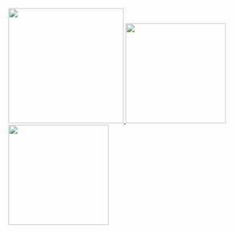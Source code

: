 <a href="/">
  <img height="230em" src="https://github-profile-summary-cards.vercel.app/api/cards/profile-details?username=fryingeggman&theme=github">
  <img height="200em" src="https://github-readme-stats.vercel.app/api?username=fryingeggman&show_icons=true&include_all_commits=true&count_private=true" />
  <img height="200em" src="https://github-readme-stats.vercel.app/api/top-langs?username=fryingeggman&layout=compact&exclude_repo=Android_Homework,rinchannowww.github.io&langs_count=8" />
</a>

